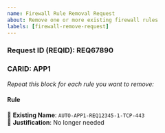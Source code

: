 ```yaml
---
name: Firewall Rule Removal Request
about: Remove one or more existing firewall rules
labels: [firewall-remove-request]
---
```


### Request ID (REQID): REQ67890  
### CARID: APP1  

_Repeat this block for each rule you want to remove:_

#### Rule
🔹 **Existing Name**: `AUTO-APP1-REQ12345-1-TCP-443`  
🔹 **Justification**: No longer needed  
